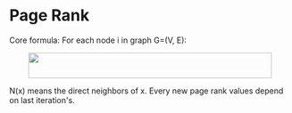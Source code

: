 # Page Rank
Core formula:
For each node i in graph G=(V, E):
<p align="center"><img src="https://rawgit.com/in	git@github.com:CFWLoader/Basic-Algorithm/master/svgs/7e73fab173df7b5ca3a054520ee61805.svg?invert_in_darkmode" align=middle width=436.07685pt height=46.346849999999996pt/></p>
N(x) means the direct neighbors of x. Every new page rank values depend on last iteration's.